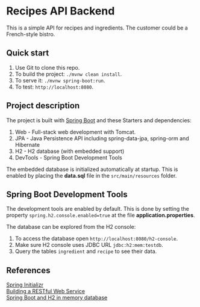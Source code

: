 # Recipes API Backend

This is a simple API for recipes and ingredients. The customer could be 
a French-style bistro.



## Quick start

1. Use Git to clone this repo.
1. To build the project: `./mvnw clean install`.
1. To serve it: `./mvnw spring-boot:run`.
1. To test: `http://localhost:8080`.



## Project description

The project is built with [Spring Boot](http://spring.io/projects/spring-boot) 
and these Starters and dependencies:

1. Web - Full-stack web development with Tomcat.
1. JPA - Java Persistence API including spring-data-jpa, spring-orm and Hibernate
1. H2 - H2 database (with embedded support)
1. DevTools - Spring Boot Development Tools

The embedded database is initialized automatically at startup. This is
enabled by placing the **data.sql** file in the `src/main/resources` folder.



## Spring Boot Development Tools

The development tools are enabled by default. This is done by setting the
property `spring.h2.console.enabled=true` at the file **application.properties**.

The database can be explored from the H2 console: 
  
1. To access the database open `http://localhost:8080/h2-console`.
1. Make sure H2 console uses JDBC URL `jdbc:h2:mem:testdb`.
1. Query the tables `ingredient` and `recipe` to see their data.



## References

[Spring Initializr](https://start.spring.io/)  
[Building a RESTful Web Service](http://spring.io/guides/gs/rest-service/#scratch)  
[Spring Boot and H2 in memory database](http://www.springboottutorial.com/spring-boot-and-h2-in-memory-database)
